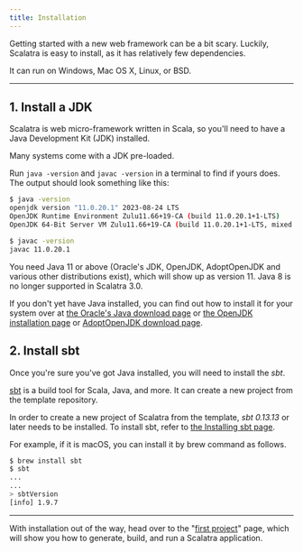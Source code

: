 ```yaml
---
title: Installation
---
```


Getting started with a new web framework can be a bit scary.
Luckily, Scalatra is easy to install, as it has relatively few dependencies.

It can run on Windows, Mac OS X, Linux, or BSD.

---

## 1. Install a JDK

Scalatra is web micro-framework written in Scala, so you'll need to have a
Java Development Kit (JDK) installed.

Many systems come with a JDK pre-loaded.

Run `java -version` and `javac -version` in a terminal to find if yours
does. The output should look something like this:

```bash
$ java -version
openjdk version "11.0.20.1" 2023-08-24 LTS
OpenJDK Runtime Environment Zulu11.66+19-CA (build 11.0.20.1+1-LTS)
OpenJDK 64-Bit Server VM Zulu11.66+19-CA (build 11.0.20.1+1-LTS, mixed mode)
```

```bash
$ javac -version
javac 11.0.20.1
```

You need Java 11 or above (Oracle's JDK, OpenJDK, AdoptOpenJDK and various other distributions exist), which will show up as version 11. Java 8 is no longer supported in Scalatra 3.0.

If you don't yet have Java installed, you can find out how to install it for your system over at
[the Oracle's Java download page](https://www.oracle.com/java/technologies/downloads/)
or [the OpenJDK installation page](http://openjdk.java.net/install/index.html) or [AdoptOpenJDK download page](https://adoptium.net/).

## 2. Install sbt

Once you're sure you've got Java installed, you will need to install the _sbt_.

[sbt](https://www.scala-sbt.org/) is a build tool for Scala, Java, and more.
It can create a new project from the template repository.

In order to create a new project of Scalatra from the template, _sbt 0.13.13_ or later needs to be installed.
To install sbt, refer to [the Installing sbt page](https://www.scala-sbt.org/1.x/docs/Setup.html).

For example, if it is macOS, you can install it by brew command as follows.

```Bash
$ brew install sbt
$ sbt
...
...
> sbtVersion
[info] 1.9.7
```

---

With installation out of the way, head over to the "[first project](first-project.html)"
page, which will show you how to generate, build, and run a Scalatra application.
